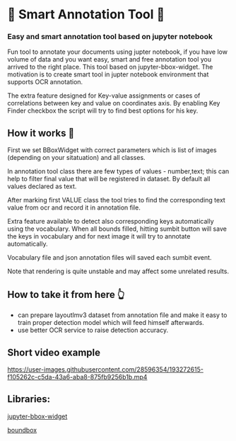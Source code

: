 # :wave: Smart Annotation Tool :wave:
### Easy and smart annotation tool based on jupyter notebook 

Fun tool to annotate your documents using jupter notebook, if you have low volume of data and you want easy, smart and free annotation tool you arrived to the right place. This tool based on jupyter-bbox-widget.
The motivation is to create smart tool in jupter notebook environment that supports OCR annotation.

The extra feature designed for Key-value assignments or cases of correlations between key and value on coordinates axis.
By enabling Key Finder checkbox the script will try to find best options for his key.


## How it works :vulcan_salute:
First we set BBoxWidget with correct parameters which is list of images (depending on your sitatuation) and all classes.

In annotation tool class there are few types of values - number,text; this can help to filter final value that will be registered in dataset.
By default all values declared as text.

After marking first VALUE class the tool tries to find the corresponding text value from ocr and record it in annotation file.

Extra feature available to detect also corresponding keys automatically using the vocabulary. 
When all bounds filled, hitting sumbit button will save the keys in vocabulary and for next image it will try to annotate automatically.

Vocabulary file and json annotation files will saved each sumbit event.

Note that rendering is quite unstable and may affect some unrelated results.


## How to take it from here :point_up_2:
- can prepare layoutlmv3 dataset from annotation file and make it easy to train proper detection model which will feed himself afterwards.
- use better OCR service to raise detection accuracy.


## Short video example
https://user-images.githubusercontent.com/28596354/193272615-f105262c-c5da-43a6-aba8-875fb9256b1b.mp4

## Libraries:

[jupyter-bbox-widget](https://github.com/gereleth/jupyter-bbox-widget)

[boundbox](https://github.com/akash1729/boundbox)

